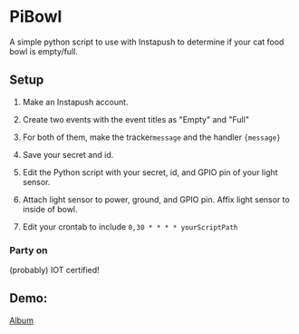 # PiBowl
A simple python script to use with Instapush to determine if your cat food bowl is empty/full.
## Setup

1. Make an Instapush account.

2. Create two events with the event titles as "Empty" and "Full"

3. For both of them, make the tracker`message` and the handler `{message}`

4. Save your secret and id.

5. Edit the Python script with your secret, id, and GPIO pin of your light sensor.

6. Attach light sensor to power, ground, and GPIO pin. Affix light sensor to inside of bowl.

7. Edit your crontab to include `0,30 * * * * yourScriptPath`

### Party on

(probably) IOT certified!

## Demo:
[Album](http://imgur.com/a/zHI0D)
